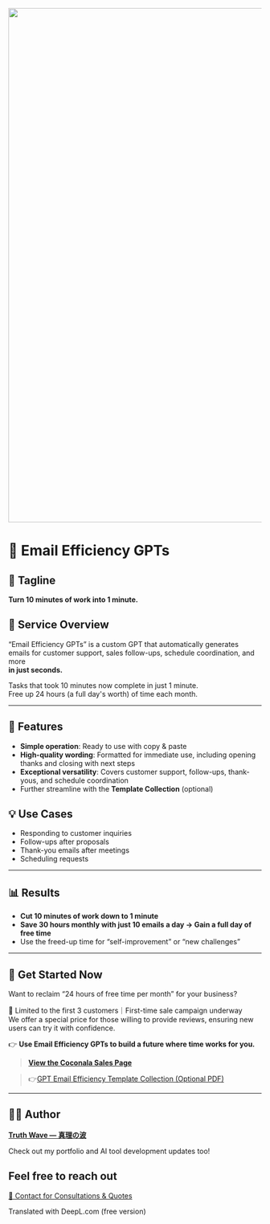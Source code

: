 <p align="center">
<img width="1536" height="1024" alt="メール効率化GPTs" src="https://github.com/user-attachments/assets/eae4abfc-ad1f-4ede-a53c-4b7e961e5f59" />


</p>

# 📌 Email Efficiency GPTs

## 🚀 Tagline
**Turn 10 minutes of work into 1 minute.**

## 📝 Service Overview
“Email Efficiency GPTs” is a custom GPT that automatically generates emails for customer support, sales follow-ups, schedule coordination, and more  
**in just seconds.**

Tasks that took 10 minutes now complete in just 1 minute.  
Free up 24 hours (a full day's worth) of time each month.

---

## 🎯 Features
- **Simple operation**: Ready to use with copy & paste  
- **High-quality wording**: Formatted for immediate use, including opening thanks and closing with next steps  
- **Exceptional versatility**: Covers customer support, follow-ups, thank-yous, and schedule coordination  
- Further streamline with the **Template Collection** (optional)  


## 💡 Use Cases
- Responding to customer inquiries  
- Follow-ups after proposals  
- Thank-you emails after meetings  
- Scheduling requests  

---

## 📊 Results
- **Cut 10 minutes of work down to 1 minute**  
- **Save 30 hours monthly with just 10 emails a day → Gain a full day of free time**  
- Use the freed-up time for “self-improvement” or “new challenges”  

---

## 🧭 Get Started Now
Want to reclaim “24 hours of free time per month” for your business? 

🎯 Limited to the first 3 customers｜First-time sale campaign underway
<br>We offer a special price for those willing to provide reviews, ensuring new users can try it with confidence.

👉 **Use Email Efficiency GPTs to build a future where time works for you.** 
>  **[View the Coconala Sales Page](https://coconala.com/contents_market/pictures/cmf3ndqpl00xr6s0houn6itv9)**

> 👉[GPT Email Efficiency Template Collection (Optional PDF)](https://coconala.com/services/3850924)

---

## 🧑‍💻 Author

**[Truth Wave ― 真理の波](https://github.com/truthwave)**  

Check out my portfolio and AI tool development updates too!


## Feel free to reach out
[📩 Contact for Consultations & Quotes](mailto:realmadrid71214591@gmail.com)


Translated with DeepL.com (free version)
